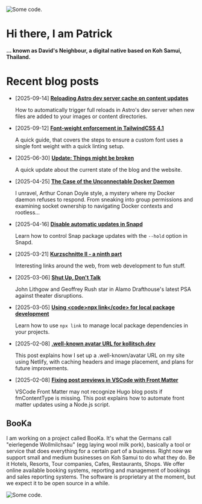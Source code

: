 ![][header1]

# Hi there, I am Patrick

**... known as David's Neighbour, a digital native based on Koh Samui, Thailand.**

# Recent blog posts
<!-- KOLLITSCH:START -->
- [2025-09-14] **[Reloading Astro dev server cache on content updates](https://kollitsch.dev/blog/undefined/)**

  How to automatically trigger full reloads in Astro&#39;s dev server when new files are added to your images or content directories.
- [2025-09-12] **[Font-weight enforcement in TailwindCSS 4.1](https://kollitsch.dev/blog/undefined/)**

  A quick guide, that covers the steps to ensure a custom font uses a single font weight with a quick linting setup.
- [2025-06-30] **[Update: Things might be broken](https://kollitsch.dev/blog/undefined/)**

  A quick update about the current state of the blog and the website.
- [2025-04-25] **[The Case of the Unconnectable Docker Daemon](https://kollitsch.dev/blog/undefined/)**

  I unravel, Arthur Conan Doyle style, a mystery where my Docker daemon refuses to respond. From sneaking into group permissions and examining socket ownership to navigating Docker contexts and rootless...
- [2025-04-16] **[Disable automatic updates in Snapd](https://kollitsch.dev/blog/undefined/)**

  Learn how to control Snap package updates with the `--hold` option in Snapd.
- [2025-03-21] **[Kurzschnitte II - a ninth part](https://kollitsch.dev/blog/undefined/)**

  Interesting links around the web, from web development to fun stuff.
- [2025-03-06] **[Shut Up, Don&#39;t Talk](https://kollitsch.dev/blog/undefined/)**

  John Lithgow and Geoffrey Rush star in Alamo Drafthouse&#39;s latest PSA against theater disruptions.
- [2025-03-05] **[Using &lt;code&gt;npx link&lt;/code&gt; for local package development](https://kollitsch.dev/blog/undefined/)**

  Learn how to use `npx link` to manage local package dependencies in your projects.
- [2025-02-08] **[.well-known avatar URL for kollitsch.dev](https://kollitsch.dev/blog/undefined/)**

  This post explains how I set up a .well-known/avatar URL on my site using Netlify, with caching headers and image placement, and plans for future improvements.
- [2025-02-08] **[Fixing post previews in VSCode with Front Matter](https://kollitsch.dev/blog/undefined/)**

  VSCode Front Matter may not recognize Hugo blog posts if fmContentType is missing. This post explains how to automate front matter updates using a Node.js script.<!-- KOLLITSCH:END -->

## BooKa

I am working on a project called BooKa. It's what the Germans call "eierlegende Wollmilchsau" (egg laying wool milk pork), basically a tool or service that does everything for a certain part of a business. Right now we support small and medium businesses on Koh Samui to do what they do. Be it Hotels, Resorts, Tour companies, Cafes, Restaurants, Shops. We offer online available booking systems, reporting and management of bookings and sales reporting systems. The software is proprietary at the moment, but we expect it to be open source in a while.

![][header3]

[header1]: https://raw.githubusercontent.com/davidsneighbour/davidsneighbour/master/static/header1.jpg "Some code."
[header3]: https://raw.githubusercontent.com/davidsneighbour/davidsneighbour/master/static/header3.jpg "Some code."

